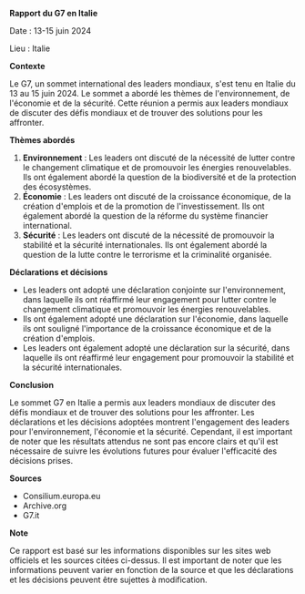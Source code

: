 **Rapport du G7 en Italie**

Date : 13-15 juin 2024

 Lieu : Italie

**Contexte**

Le G7, un sommet international des leaders mondiaux, s'est tenu en Italie du 13 au 15 juin 2024. Le sommet a abordé les thèmes de l'environnement, de l'économie et de la sécurité. Cette réunion a permis aux leaders mondiaux de discuter des défis mondiaux et de trouver des solutions pour les affronter.

**Thèmes abordés**

1. **Environnement** : Les leaders ont discuté de la nécessité de lutter contre le changement climatique et de promouvoir les énergies renouvelables. Ils ont également abordé la question de la biodiversité et de la protection des écosystèmes.
2. **Économie** : Les leaders ont discuté de la croissance économique, de la création d'emplois et de la promotion de l'investissement. Ils ont également abordé la question de la réforme du système financier international.
3. **Sécurité** : Les leaders ont discuté de la nécessité de promouvoir la stabilité et la sécurité internationales. Ils ont également abordé la question de la lutte contre le terrorisme et la criminalité organisée.

**Déclarations et décisions**

* Les leaders ont adopté une déclaration conjointe sur l'environnement, dans laquelle ils ont réaffirmé leur engagement pour lutter contre le changement climatique et promouvoir les énergies renouvelables.
* Ils ont également adopté une déclaration sur l'économie, dans laquelle ils ont souligné l'importance de la croissance économique et de la création d'emplois.
* Les leaders ont également adopté une déclaration sur la sécurité, dans laquelle ils ont réaffirmé leur engagement pour promouvoir la stabilité et la sécurité internationales.

**Conclusion**

Le sommet G7 en Italie a permis aux leaders mondiaux de discuter des défis mondiaux et de trouver des solutions pour les affronter. Les déclarations et les décisions adoptées montrent l'engagement des leaders pour l'environnement, l'économie et la sécurité. Cependant, il est important de noter que les résultats attendus ne sont pas encore clairs et qu'il est nécessaire de suivre les évolutions futures pour évaluer l'efficacité des décisions prises.

**Sources**

* Consilium.europa.eu
* Archive.org
* G7.it

**Note**

Ce rapport est basé sur les informations disponibles sur les sites web officiels et les sources citées ci-dessus. Il est important de noter que les informations peuvent varier en fonction de la source et que les déclarations et les décisions peuvent être sujettes à modification.
